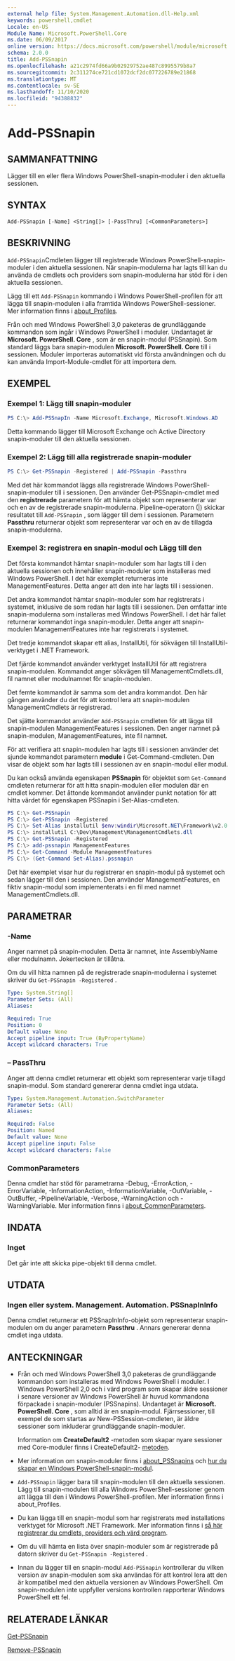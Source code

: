 ```yaml
---
external help file: System.Management.Automation.dll-Help.xml
keywords: powershell,cmdlet
Locale: en-US
Module Name: Microsoft.PowerShell.Core
ms.date: 06/09/2017
online version: https://docs.microsoft.com/powershell/module/microsoft.powershell.core/add-pssnapin?view=powershell-5.1&WT.mc_id=ps-gethelp
schema: 2.0.0
title: Add-PSSnapin
ms.openlocfilehash: a21c2974fd66a9b02929752ae487c8995579b8a7
ms.sourcegitcommit: 2c311274ce721cd1072dcf2dc077226789e21868
ms.translationtype: MT
ms.contentlocale: sv-SE
ms.lasthandoff: 11/10/2020
ms.locfileid: "94388832"
---
```

# Add-PSSnapin

## SAMMANFATTNING
Lägger till en eller flera Windows PowerShell-snapin-moduler i den aktuella sessionen.

## SYNTAX

```
Add-PSSnapin [-Name] <String[]> [-PassThru] [<CommonParameters>]
```

## BESKRIVNING

`Add-PSSnapin`Cmdleten lägger till registrerade Windows PowerShell-snapin-moduler i den aktuella sessionen. När snapin-modulerna har lagts till kan du använda de cmdlets och providers som snapin-modulerna har stöd för i den aktuella sessionen.

Lägg till ett `Add-PSSnapin` kommando i Windows PowerShell-profilen för att lägga till snapin-modulen i alla framtida Windows PowerShell-sessioner. Mer information finns i [about_Profiles](about/about_Profiles.md).

Från och med Windows PowerShell 3,0 paketeras de grundläggande kommandon som ingår i Windows PowerShell i moduler. Undantaget är **Microsoft. PowerShell. Core** , som är en snapin-modul (PSSnapin).
Som standard läggs bara snapin-modulen **Microsoft. PowerShell. Core** till i sessionen. Moduler importeras automatiskt vid första användningen och du kan använda Import-Module-cmdlet för att importera dem.

## EXEMPEL

### Exempel 1: Lägg till snapin-moduler

```powershell
PS C:\> Add-PSSnapIn -Name Microsoft.Exchange, Microsoft.Windows.AD
```

Detta kommando lägger till Microsoft Exchange och Active Directory snapin-moduler till den aktuella sessionen.

### Exempel 2: Lägg till alla registrerade snapin-moduler

```powershell
PS C:\> Get-PSSnapin -Registered | Add-PSSnapin -Passthru
```

Med det här kommandot läggs alla registrerade Windows PowerShell-snapin-moduler till i sessionen. Den använder Get-PSSnapin-cmdlet med den **registrerade** parametern för att hämta objekt som representerar var och en av de registrerade snapin-modulerna. Pipeline-operatorn (|) skickar resultatet till `Add-PSSnapin` , som lägger till dem i sessionen. Parametern **Passthru** returnerar objekt som representerar var och en av de tillagda snapin-modulerna.

### Exempel 3: registrera en snapin-modul och Lägg till den

Det första kommandot hämtar snapin-moduler som har lagts till i den aktuella sessionen och innehåller snapin-moduler som installeras med Windows PowerShell. I det här exemplet returneras inte ManagementFeatures. Detta anger att den inte har lagts till i sessionen.

Det andra kommandot hämtar snapin-moduler som har registrerats i systemet, inklusive de som redan har lagts till i sessionen. Den omfattar inte snapin-modulerna som installeras med Windows PowerShell. I det här fallet returnerar kommandot inga snapin-moduler. Detta anger att snapin-modulen ManagementFeatures inte har registrerats i systemet.

Det tredje kommandot skapar ett alias, InstallUtil, för sökvägen till InstallUtil-verktyget i .NET Framework.

Det fjärde kommandot använder verktyget InstallUtil för att registrera snapin-modulen. Kommandot anger sökvägen till ManagementCmdlets.dll, fil namnet eller modulnamnet för snapin-modulen.

Det femte kommandot är samma som det andra kommandot. Den här gången använder du det för att kontrol lera att snapin-modulen ManagementCmdlets är registrerad.

Det sjätte kommandot använder `Add-PSSnapin` cmdleten för att lägga till snapin-modulen ManagementFeatures i sessionen. Den anger namnet på snapin-modulen, ManagementFeatures, inte fil namnet.

För att verifiera att snapin-modulen har lagts till i sessionen använder det sjunde kommandot parametern **module** i Get-Command-cmdleten. Den visar de objekt som har lagts till i sessionen av en snapin-modul eller modul.

Du kan också använda egenskapen **PSSnapin** för objektet som `Get-Command` cmdleten returnerar för att hitta snapin-modulen eller modulen där en cmdlet kommer. Det åttonde kommandot använder punkt notation för att hitta värdet för egenskapen PSSnapin i Set-Alias-cmdleten.

```powershell
PS C:\> Get-PSSnapin
PS C:\> Get-PSSnapin -Registered
PS C:\> Set-Alias installutil $env:windir\Microsoft.NET\Framework\v2.0.50727\installutil.exe
PS C:\> installutil C:\Dev\Management\ManagementCmdlets.dll
PS C:\> Get-PSSnapin -Registered
PS C:\> add-pssnapin ManagementFeatures
PS C:\> Get-Command -Module ManagementFeatures
PS C:\> (Get-Command Set-Alias).pssnapin
```

Det här exemplet visar hur du registrerar en snapin-modul på systemet och sedan lägger till den i sessionen. Den använder ManagementFeatures, en fiktiv snapin-modul som implementerats i en fil med namnet ManagementCmdlets.dll.

## PARAMETRAR

### -Name

Anger namnet på snapin-modulen. Detta är namnet, inte AssemblyName eller modulnamn. Jokertecken är tillåtna.

Om du vill hitta namnen på de registrerade snapin-modulerna i systemet skriver du `Get-PSSnapin -Registered` .

```yaml
Type: System.String[]
Parameter Sets: (All)
Aliases:

Required: True
Position: 0
Default value: None
Accept pipeline input: True (ByPropertyName)
Accept wildcard characters: True
```

### – PassThru

Anger att denna cmdlet returnerar ett objekt som representerar varje tillagd snapin-modul. Som standard genererar denna cmdlet inga utdata.

```yaml
Type: System.Management.Automation.SwitchParameter
Parameter Sets: (All)
Aliases:

Required: False
Position: Named
Default value: None
Accept pipeline input: False
Accept wildcard characters: False
```

### CommonParameters

Denna cmdlet har stöd för parametrarna -Debug, -ErrorAction, -ErrorVariable, -InformationAction, -InformationVariable, -OutVariable, -OutBuffer, -PipelineVariable, -Verbose, -WarningAction och -WarningVariable. Mer information finns i [about_CommonParameters](https://go.microsoft.com/fwlink/?LinkID=113216).

## INDATA

### Inget
Det går inte att skicka pipe-objekt till denna cmdlet.

## UTDATA

### Ingen eller system. Management. Automation. PSSnapInInfo

Denna cmdlet returnerar ett PSSnapInInfo-objekt som representerar snapin-modulen om du anger parametern **Passthru** . Annars genererar denna cmdlet inga utdata.

## ANTECKNINGAR

- Från och med Windows PowerShell 3,0 paketeras de grundläggande kommandon som installeras med Windows PowerShell i moduler. I Windows PowerShell 2,0 och i värd program som skapar äldre sessioner i senare versioner av Windows PowerShell är huvud kommandona förpackade i snapin-moduler (PSSnapins). Undantaget är **Microsoft. PowerShell. Core** , som alltid är en snapin-modul. Fjärrsessioner, till exempel de som startas av New-PSSession-cmdleten, är äldre sessioner som inkluderar grundläggande snapin-moduler.

  Information om **CreateDefault2** -metoden som skapar nyare sessioner med Core-moduler finns i CreateDefault2- [metoden](/dotnet/api/system.management.automation.runspaces.initialsessionstate.createdefault2#System_Management_Automation_Runspaces_InitialSessionState_CreateDefault2).

- Mer information om snapin-moduler finns i [about_PSSnapins](About/about_PSSnapins.md) och [hur du skapar en Windows PowerShell-snapin-modul](/powershell/scripting/developer/cmdlet/how-to-create-a-windows-powershell-snap-in).
- `Add-PSSnapin` lägger bara till snapin-modulen till den aktuella sessionen. Lägg till snapin-modulen till alla Windows PowerShell-sessioner genom att lägga till den i Windows PowerShell-profilen. Mer information finns i about_Profiles.
- Du kan lägga till en snapin-modul som har registrerats med installations verktyget för Microsoft .NET Framework. Mer information finns i [så här registrerar du cmdlets, providers och värd program](/previous-versions//ms714644(v=vs.85)).
- Om du vill hämta en lista över snapin-moduler som är registrerade på datorn skriver du `Get-PSSnapin -Registered` .
- Innan du lägger till en snapin-modul `Add-PSSnapin` kontrollerar du vilken version av snapin-modulen som ska användas för att kontrol lera att den är kompatibel med den aktuella versionen av Windows PowerShell. Om snapin-modulen inte uppfyller versions kontrollen rapporterar Windows PowerShell ett fel.

## RELATERADE LÄNKAR

[Get-PSSnapin](Get-PSSnapin.md)

[Remove-PSSnapin](Remove-PSSnapin.md)
